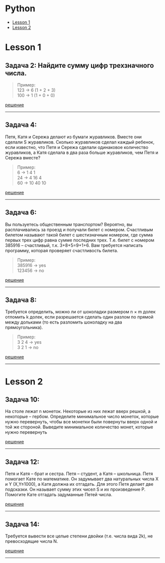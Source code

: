 # Python

- [Lesson 1](#lesson-1)
- [Lesson 2](#lesson-2)

# Lesson 1

## Задача 2: Найдите сумму цифр трехзначного числа.


> Пример:   
123 -> 6 (1 + 2 + 3)   
100 -> 1 (1 + 0 + 0)

[решение](https://github.com/TatyanaProtas/Python/blob/main/Lesson%201/Задача%202/задача2.py)
___

## Задача 4:
 Петя, Катя и Сережа делают из бумаги журавликов. Вместе они сделали S журавликов. Сколько журавликов сделал каждый ребенок, если известно, что Петя и Сережа сделали одинаковое количество журавликов, а Катя сделала в два раза больше журавликов, чем Петя и Сережа вместе?

>Пример:   
6 -> 1  4  1   
24 -> 4  16  4    
60 -> 10  40  10  

[решение](https://github.com/TatyanaProtas/Python/blob/main/Lesson%201/Задача%204/задача4.py)
_____
## Задача 6: 

Вы пользуетесь общественным транспортом? Вероятно, вы расплачивались за проезд и получали билет с номером. Счастливым билетом называют такой билет с шестизначным номером, где сумма первых трех цифр равна сумме последних трех. Т.е. билет с номером 385916 – счастливый, т.к. 3+8+5=9+1+6. Вам требуется написать программу, которая проверяет счастливость билета.

>Пример:   
385916 -> yes    
123456 -> no

[решение](https://github.com/TatyanaProtas/Python/commit/080fb1a3e390c8710e81aeef35d06e23f727ac35)

____
## Задача 8:
 Требуется определить, можно ли от шоколадки размером n × m долек отломить k долек, если разрешается сделать один разлом по прямой между дольками (то есть разломить шоколадку на два прямоугольника).

>Пример:   
3 2 4 -> yes   
3 2 1 -> no

[решение](https://github.com/TatyanaProtas/Python/blob/main/Lesson%201/Задача%208/задача8.py)
___

# Lesson 2

## Задача 10: 
На столе лежат n монеток. Некоторые из них лежат вверх решкой, а некоторые – гербом. Определите минимальное число монеток, которые нужно перевернуть, чтобы все монетки были повернуты вверх одной и той же стороной. Выведите минимальное количество монет, которые нужно перевернуть


[решение](https://github.com/TatyanaProtas/Python/blob/main/Lesson%202/Задача%2010/задача10.py)
_____
## Задача 12:
 Петя и Катя – брат и сестра. Петя – студент, а Катя – школьница. Петя помогает Кате по математике. Он задумывает два натуральных числа X и Y (X,Y≤1000), а Катя должна их отгадать. Для этого Петя делает две подсказки. Он называет сумму этих чисел S и их произведение P. Помогите Кате отгадать задуманные Петей числа.


[решение](https://github.com/TatyanaProtas/Python/blob/main/Lesson%202/Задача%2012/задача12.py)

___
## Задача 14:
 Требуется вывести все целые степени двойки (т.е. числа вида 2k), не превосходящие числа N.

 [решение]()
 ____